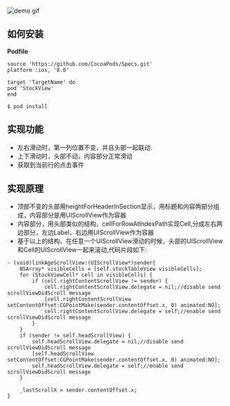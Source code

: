 ![demo gif](https://github.com/jezzmemo/StockView/raw/master/demo.gif)

## 如何安装

__Podfile__
```
source 'https://github.com/CocoaPods/Specs.git'
platform :ios, '8.0'

target 'TargetName' do
pod 'StockView'
end
```

```
$ pod install
```

## 实现功能

* 左右滑动时，第一列位置不变，并且头部一起联动.
* 上下滑动时，头部不动，内容部分正常滑动
* 获取到当前行的点击事件


## 实现原理

* 顶部不变的头部用heightForHeaderInSection显示，用标题和内容两部分组成，内容部分是用UIScrollView作为容器
* 内容部分，用头部类似的结构，cellForRowAtIndexPath实现Cell,分成左右两边部分，左边Label，右边用UIScrollView作为容器
* 基于以上的结构，在任意一个UIScrollView滑动的时候，头部的UIScrollView和Cell的UIScrollView一起来滚动,代码片段如下:
```objc
- (void)linkAgeScrollView:(UIScrollView*)sender{
    NSArray* visibleCells = [self.stockTableView visibleCells];
    for (StockViewCell* cell in visibleCells) {
        if (cell.rightContentScrollView != sender) {
            cell.rightContentScrollView.delegate = nil;//disable send scrollViewDidScroll message
            [cell.rightContentScrollView setContentOffset:CGPointMake(sender.contentOffset.x, 0) animated:NO];
            cell.rightContentScrollView.delegate = self;//enable send scrollViewDidScroll message
        }
    }
    if (sender != self.headScrollView) {
        self.headScrollView.delegate = nil;//disable send scrollViewDidScroll message
        [self.headScrollView setContentOffset:CGPointMake(sender.contentOffset.x, 0) animated:NO];
        self.headScrollView.delegate = self;//enable send scrollViewDidScroll message
    }
    
    _lastScrollX = sender.contentOffset.x;
}
```
